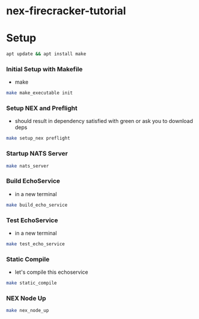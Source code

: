 # nex-firecracker-tutorial

# Setup
```bash
apt update && apt install make
```

### Initial Setup with Makefile
- make 
```bash
make make_executable init
```

### Setup NEX and Preflight
- should result in dependency satisfied with green or ask you to download deps
```bash
make setup_nex preflight
```

### Startup NATS Server
```bash
make nats_server
```

### Build EchoService
- in a new terminal
```bash
make build_echo_service
```

### Test EchoService
- in a new terminal
```bash
make test_echo_service
```

### Static Compile
- let's compile this echoservice
```bash
make static_compile
```

### NEX Node Up
```bash
make nex_node_up
```



